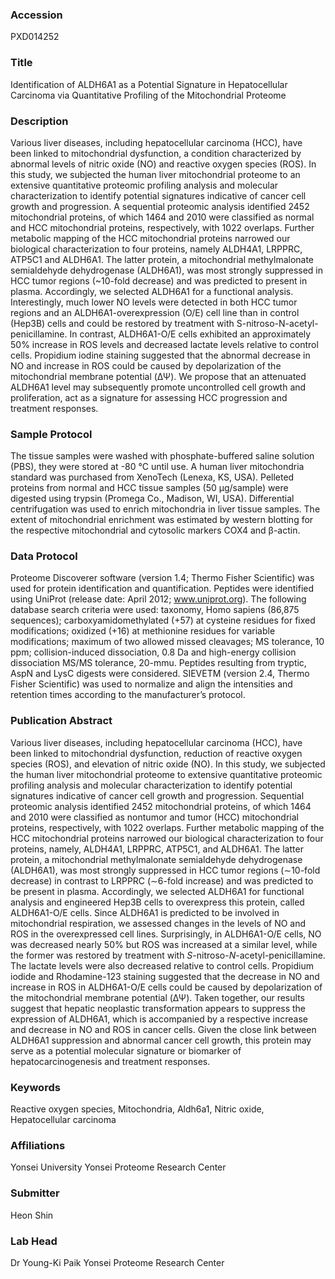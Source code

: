 ### Accession
PXD014252

### Title
Identification of ALDH6A1 as a Potential Signature in Hepatocellular Carcinoma via Quantitative Profiling of the Mitochondrial Proteome

### Description
Various liver diseases, including hepatocellular carcinoma (HCC), have been linked to mitochondrial dysfunction, a condition characterized by abnormal levels of nitric oxide (NO) and reactive oxygen species (ROS). In this study, we subjected the human liver mitochondrial proteome to an extensive quantitative proteomic profiling analysis and molecular characterization to identify potential signatures indicative of cancer cell growth and progression. A sequential proteomic analysis identified 2452 mitochondrial proteins, of which 1464 and 2010 were classified as normal and HCC mitochondrial proteins, respectively, with 1022 overlaps. Further metabolic mapping of the HCC mitochondrial proteins narrowed our biological characterization to four proteins, namely ALDH4A1, LRPPRC, ATP5C1 and ALDH6A1. The latter protein, a mitochondrial methylmalonate semialdehyde dehydrogenase (ALDH6A1), was most strongly suppressed in HCC tumor regions (~10-fold decrease) and was predicted to present in plasma. Accordingly, we selected ALDH6A1 for a functional analysis. Interestingly, much lower NO levels were detected in both HCC tumor regions and an ALDH6A1-overexpression (O/E) cell line than in control (Hep3B) cells and could be restored by treatment with S-nitroso-N-acetyl-penicillamine. In contrast, ALDH6A1-O/E cells exhibited an approximately 50% increase in ROS levels and decreased lactate levels relative to control cells. Propidium iodine staining suggested that the abnormal decrease in NO and increase in ROS could be caused by depolarization of the mitochondrial membrane potential (ΔΨ). We propose that an attenuated ALDH6A1 level may subsequently promote uncontrolled cell growth and proliferation, act as a signature for assessing HCC progression and treatment responses.

### Sample Protocol
The tissue samples were washed with phosphate-buffered saline solution (PBS), they were stored at -80 °C until use. A human liver mitochondria standard was purchased from XenoTech (Lenexa, KS, USA). Pelleted proteins from normal and HCC tissue samples (50 µg/sample) were digested using trypsin (Promega Co., Madison, WI, USA). Differential centrifugation was used to enrich mitochondria in liver tissue samples. The extent of mitochondrial enrichment was estimated by western blotting for the respective mitochondrial and cytosolic markers COX4 and β-actin.

### Data Protocol
Proteome Discoverer software (version 1.4; Thermo Fisher Scientific) was used for protein identification and quantification. Peptides were identified using UniProt (release date: April 2012; www.uniprot.org). The following database search criteria were used: taxonomy, Homo sapiens (86,875 sequences); carboxyamidomethylated (+57) at cysteine residues for fixed modifications; oxidized (+16) at methionine residues for variable modifications; maximum of two allowed missed cleavages; MS tolerance, 10 ppm; collision-induced dissociation, 0.8 Da and high-energy collision dissociation MS/MS tolerance, 20-mmu. Peptides resulting from tryptic, AspN and LysC digests were considered. SIEVETM (version 2.4, Thermo Fisher Scientific) was used to normalize and align the intensities and retention times according to the manufacturer’s protocol.

### Publication Abstract
Various liver diseases, including hepatocellular carcinoma (HCC), have been linked to mitochondrial dysfunction, reduction of reactive oxygen species (ROS), and elevation of nitric oxide (NO). In this study, we subjected the human liver mitochondrial proteome to extensive quantitative proteomic profiling analysis and molecular characterization to identify potential signatures indicative of cancer cell growth and progression. Sequential proteomic analysis identified 2452 mitochondrial proteins, of which 1464 and 2010 were classified as nontumor and tumor (HCC) mitochondrial proteins, respectively, with 1022 overlaps. Further metabolic mapping of the HCC mitochondrial proteins narrowed our biological characterization to four proteins, namely, ALDH4A1, LRPPRC, ATP5C1, and ALDH6A1. The latter protein, a mitochondrial methylmalonate semialdehyde dehydrogenase (ALDH6A1), was most strongly suppressed in HCC tumor regions (&#x223c;10-fold decrease) in contrast to LRPPRC (&#x223c;6-fold increase) and was predicted to be present in plasma. Accordingly, we selected ALDH6A1 for functional analysis and engineered Hep3B cells to overexpress this protein, called ALDH6A1-O/E cells. Since ALDH6A1 is predicted to be involved in mitochondrial respiration, we assessed changes in the levels of NO and ROS in the overexpressed cell lines. Surprisingly, in ALDH6A1-O/E cells, NO was decreased nearly 50% but ROS was increased at a similar level, while the former was restored by treatment with <i>S</i>-nitroso-<i>N</i>-acetyl-penicillamine. The lactate levels were also decreased relative to control cells. Propidium iodide and Rhodamine-123 staining suggested that the decrease in NO and increase in ROS in ALDH6A1-O/E cells could be caused by depolarization of the mitochondrial membrane potential (&#x394;&#x3a8;). Taken together, our results suggest that hepatic neoplastic transformation appears to suppress the expression of ALDH6A1, which is accompanied by a respective increase and decrease in NO and ROS in cancer cells. Given the close link between ALDH6A1 suppression and abnormal cancer cell growth, this protein may serve as a potential molecular signature or biomarker of hepatocarcinogenesis and treatment responses.

### Keywords
Reactive oxygen species, Mitochondria, Aldh6a1, Nitric oxide, Hepatocellular carcinoma

### Affiliations
Yonsei University
Yonsei Proteome Research Center

### Submitter
Heon Shin

### Lab Head
Dr Young-Ki Paik
Yonsei Proteome Research Center



